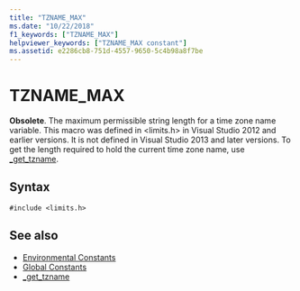 ```yaml
---
title: "TZNAME_MAX"
ms.date: "10/22/2018"
f1_keywords: ["TZNAME_MAX"]
helpviewer_keywords: ["TZNAME_MAX constant"]
ms.assetid: e2286cb8-751d-4557-9650-5c4b98a8f7be
---
```

# TZNAME_MAX

**Obsolete**. The maximum permissible string length for a time zone name variable. This macro was defined in \<limits.h> in Visual Studio 2012 and earlier versions. It is not defined in Visual Studio 2013 and later versions. To get the length required to hold the current time zone name, use [_get_tzname](../c-runtime-library/reference/get-tzname.md).

## Syntax

```
#include <limits.h>
```

## See also

- [Environmental Constants](../c-runtime-library/environmental-constants.md)
- [Global Constants](../c-runtime-library/global-constants.md)
- [_get_tzname](../c-runtime-library/reference/get-tzname.md)
